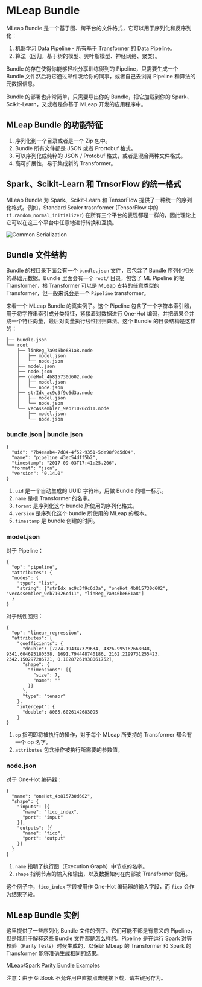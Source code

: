 # MLeap Bundle

MLeap Bundle 是一个基于图、跨平台的文件格式，它可以用于序列化和反序列化：

1. 机器学习 Data Pipeline - 所有基于 Transformer 的 Data Pipeline。
2. 算法（回归，基于树的模型、贝叶斯模型、神经网络、聚类）。

Bundle 的存在使得你能够轻松分享训练得到的 Pipeline，只需要生成一个 Bundle 文件然后将它通过邮件发给你的同事，或者自己去浏览 Pipeline 和算法的元数据信息。

Bundle 的部署也非常简单，只需要导出你的 Bundle，把它加载到你的 Spark、Scikit-Learn，又或者是你基于 MLeap 开发的应用程序中。

## MLeap Bundle 的功能特征

1. 序列化到一个目录或者是一个 Zip 包中。
2. Bundle 所有文件都是 JSON 或者 Prortobuf 格式。
3. 可以序列化成纯粹的 JSON / Protobuf 格式，或者是混合两种文件格式。
4. 高可扩展性，易于集成新的 Transformer。

## Spark、Scikit-Learn 和 TrnsorFlow 的统一格式

MLeap Bundle 为 Spark、Scikit-Learn 和 TensorFlow 提供了一种统一的序列化格式。例如，Standard Scaler trasnformer (TensorFlow 中的 `tf.random_normal_initializer`) 在所有三个平台的表现都是一样的，因此理论上它可以在这三个平台中任意地进行转换和互换。

<img src="../assets/images/common-serialization.jpg" alt="Common Serialization"/>

## Bundle 文件结构

Bundle 的根目录下面会有一个 `bundle.json` 文件，它包含了 Bundle 序列化相关的基础元数据。Bundle 里面会有一个 `root/` 目录，包含了 ML Pipeline 的根 Transformer，根 Transformer 可以是 MLeap 支持的任意类型的 Transformer，但一般来说会是一个 `Pipeline` transformer。

来看一个 MLeap Bundle 的真实例子。这个 Pipeline 包含了一个字符串索引器，用于将字符串索引成分类特征，紧接着对数据进行 One-Hot 编码，并把结果合并成一个特征向量，最后对向量执行线性回归算法。这个 Bundle 的目录结构是这样的：

```
├── bundle.json
└── root
    ├── linReg_7a946be681a8.node
    │   ├── model.json
    │   └── node.json
    ├── model.json
    ├── node.json
    ├── oneHot_4b815730d602.node
    │   ├── model.json
    │   └── node.json
    ├── strIdx_ac9c3f9c6d3a.node
    │   ├── model.json
    │   └── node.json
    └── vecAssembler_9eb71026cd11.node
        ├── model.json
        └── node.json
```

### bundle.json | bundle.json

```
{
  "uid": "7b4eaab4-7d84-4f52-9351-5de98f9d5d04",
  "name": "pipeline_43ec54dff5b2",
  "timestamp": "2017-09-03T17:41:25.206",
  "format": "json",
  "version": "0.14.0"
}
```

1. `uid` 是一个自动生成的 UUID 字符串，用做 Bundle 的唯一标示。
2. `name` 是根 Transformer 的名字。
3. `foramt` 是序列化这个 bundle 所使用的序列化格式。
4. `version` 是序列化这个 bundle 所使用的 MLeap 的版本。
5. `timestamp` 是 bundle 创建的时间。

### model.json

对于 Pipeline：

```
{
  "op": "pipeline",
  "attributes": {
  "nodes": {
    "type": "list",
    "string": ["strIdx_ac9c3f9c6d3a", "oneHot_4b815730d602", "vecAssembler_9eb71026cd11", "linReg_7a946be681a8"]
  }
}

```

对于线性回归：

```
{
  "op": "linear_regression",
  "attributes": {
    "coefficients": {
      "double": [7274.194347379634, 4326.995162668048, 9341.604695180558, 1691.794448740186, 2162.2199731255423, 2342.150297286721, 0.18287261938061752],
      "shape": {
        "dimensions": [{
          "size": 7,
          "name": ""
        }]
      },
      "type": "tensor"
    },
    "intercept": {
      "double": 8085.6026142683095
    }
}
```

1. `op` 指明即将被执行的操作，对于每个 MLeap 所支持的 Transformer 都会有一个 op 名字。
2. `attributes` 包含操作被执行所需要的参数值。

### node.json

对于 One-Hot 编码器：

```
{
  "name": "oneHot_4b815730d602",
  "shape": {
    "inputs": [{
      "name": "fico_index",
      "port": "input"
    }],
    "outputs": [{
      "name": "fico",
      "port": "output"
    }]
  }
}
```

1. `name` 指明了执行图（Execution Graph）中节点的名字。
2. `shape` 指明节点的输入和输出，以及数据如何在内部被 Transformer 使用。

这个例子中，`fico_index` 字段被用作 One-Hot 编码器的输入字段，而 `fico` 会作为结果字段。

## MLeap Bundle 实例

这里提供了一些序列化 Bundle 文件的例子。它们可能不都是有意义的 Pipeline，但是能用于解释这些 Bundle 文件都是怎么样的。Pipeline 是在运行 Spark 对等校验（Parity Tests）时候生成的，以保证 MLeap 的 Transformer 和 Spark 的 Transformer 能够准确生成相同的结果。

[MLeap/Spark Parity Bundle Examples](../assets/bundles/spark-parity.zip)

注意：由于 GitBook 不允许用户直接点击链接下载，请右键另存为。
